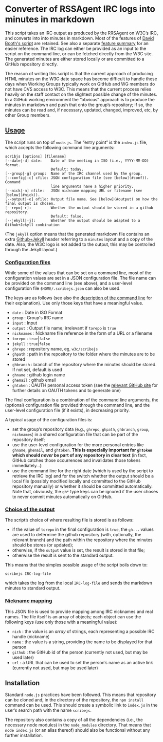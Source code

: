 # Converter of RSSAgent IRC logs into minutes in markdown

This script takes an IRC output as produced by the RRSAgent on W3C’s IRC, and converts into into minutes in markdown. Most of the features of [David Booth's script](https://dev.w3.org/2002/scribe/scribedoc.htm) are retained. See also a separate [feature summary](features.md) for an easier reference. The IRC log can either be provided as an input to the script on the command line, or can be fetched directly from the W3C site. The generated minutes are either stored locally or are committed to a GitHub repository directly.

The reason of writing this script is that the current approach of producing HTML minutes on the W3C date space has become difficult to handle these days when Working Groups typically work on GitHub and WG members do not have CVS access to W3C. This means that the current process relies heavily on the staff contact on the slightest possible change of the minutes. In a GitHub working environment the “obvious” approach is to produce the minutes in markdown and push that onto the group’s repository; if so, the minutes can be read and, if necessary, updated, changed, improved, etc, by other Group members.


## [Usage](id:usage)
The script runs on top of `node.js`. The “entry point” is the `index.js` file, which accepts the following command line arguments:

```
scribjs [options] [filename]
[--date|-d] date:    Date of the meeting in ISO (i.e., YYYY-MM-DD) format.
                     Default: today.
[--group|-g] group:  Name of the IRC channel used by the group.
[--config|-c] cfile: JSON configuration file (see [below](#conf)). Command
                     line arguments have a higher priority.
[--nick|-n] nfile:   JSON nickname mapping URL or filename (see [below](#nick)).
[--output|-o] ofile: Output file name. See [below](#output) on how the final output is chosen.
[--repo|-r]:         Whether the output should be stored in a github repository.
                     Default: false.  
[--jekyll|-j]:       Whether the output should be adapted to a Github+Jekyll combination   
```

(The `jekyll` option means that the generated markdown file contains an extra [Github+Jekyll](https://help.github.com/articles/about-github-pages-and-jekyll/) header referring to a `minutes` layout and a copy of the date. Also, the W3C logo is not added to the output, this may be controlled through the Jekyll layout.)

### [Configuration files](id:conf)
While some of the values that can be set on a command line, most of the configuration values are set in a JSON configuration file. The file name can be provided on the command line (see above), and a user-level configuration file `$HOME/.scribejs.json` can also be used.

The keys are as follows (see also the [description of the command line](#usage) for their explanation). Use only those keys that have a meaningful value.

* `date`      : Date in ISO Format
* `group`     : Group's IRC name
* `input`     : Input
* `output`    : Output file name; irrelevant if `torepo` is `true`
* `nicknames` : Nickname file reference in the form of a URL or a filename
* `torepo`    : `true`|`false`
* `jekyll`    : `true`|`false`
* `ghrepo`    : repository name, eg, `w3c/scribejs`
* `ghpath`    : path in the repository to the folder where the minutes are to be stored
* `ghbranch`  : branch of the repository where the minutes should be stored. If not set, default is used
* `ghname`    : github login name
* `ghemail`   : github email
* `ghtoken`   : OAUTH personal access token (see the [relevant GitHub site](https://github.com/settings/tokens) for further details on OAUTH tokens and to generate one)

The final configuration is a combination of the command line arguments, the (optional) configuration file provided through the command line, and the user-level configuration file (if it exists), in decreasing priority.

A typical usage of the configuration files is:

* set the group‘s repository data (e.g., `ghrepo`, `ghpath`, `ghbranch`, `group`, `nicknames`) in a shared configuration file that can be part of the repository itself;
* use the user-level configuration for the more personal entries like `ghname`, `ghemail`, and `ghtoken`. **This is especially important for `ghtoken` which should *never* be part of any repository in clear text** (in fact, GitHub catches those occurrences and invalidates those tokens immediately…)
* use the command line for the right date (which is used by the script to retrieve the IRC log) and for the switch whether the output should be a local file (possibly modified locally and committed to the GitHub repository manually) or whether it should be committed automatically. Note that, obviously, the `gh*` type keys can be ignored if the user choses to never commit minutes automatically on GitHub.

### [Choice of the output](id:output)

The script’s choice of where resulting file is stored is as follows:

* if the value of `torepo` in the final configuration is `true`, the `gh...` values are used to determine the github repository (with, optionally, the relevant branch) and the path within the repository where the minutes should be stores (or updated);
* otherwise, if the `output` value is set, the result is stored in that file;
* otherwise the result is sent to the standard output.  

This means that the simples possible usage of the script boils down to:

```
scribejs IRC-log-file
```

which takes the log from the local `IRC-log-file` and sends the markdown minutes to standard output.

### [Nickname mapping](id:nick)

This JSON file is used to provide mapping among IRC nicknames and real names. The file itself is an array of objects; each object can use the following keys (use only those with a meaningful value):


* `nick` : the value is an _array_ of strings, each representing a possible IRC handle (nickname)
* `name` : the value is a string, providing the name to be displayed for that person
* `github` : the GitHub id of the person (currently not used, but may be used later)
* `url` : a URL that can be used to set the person’s name as an active link (currently not used, but may be used later)

## Installation

Standard `node.js` practices have been followed. This means that repository can be cloned and, in the directory of the repository, the `npm install` command can be used. This should create a symbolic link to `index.js` in the user’s search path with the name `scribejs`.

The repository also contains a copy of all the dependencies (i.e., the necessary node modules) in the `node_modules` directory. That means that `node index.js` (or an alias thereof) should also be functional without any further installation.
